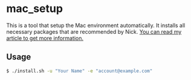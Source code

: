 # mac_setup

This is a tool that setup the Mac environment automatically. It installs all necessary packages that are recommended by Nick. [You can read my article to get more information.](https://nick10811.github.io/2019/09/25/my-mac-environment/)

## Usage

```bash
$ ./install.sh -u "Your Name" -e "account@example.com"
```